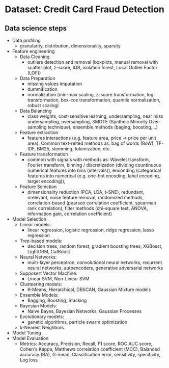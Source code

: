 # Dataset: Credit Card Fraud Detection
## Data science steps
- Data profiling
    - granularity, distribution, dimensionality, sparsity
- Feature engineering
    - Data Cleaning
        - outliers detection and removal (boxplots, manual removal with scatter plot, z-score, IQR, isolation forest, Local Outlier Factor (LOF))
    - Data Preparation
        - missing values imputation
        - dummification
        - normalization  (min-max scaling, z-score transformation, log transformation, box-cox transformation, quantile normalization, robust scaling)
    - Data Balancing
        - class weights, cost-sensitive learning, undersampling, near miss undersampling, oversampling, SMOTE (Syntheic Minority Over-sampling technique), ensemble methods (baging, boosting,...)
    - Feature extraction
        - features interactions (e.g. feature area, price -> price per unit area). Common text-relted methods as: bag of words (BoW), TF-IDF, BM25, stemming, tokenization, etc.  
    - Feature transformation
        - common with signals with methods as: Wavelet transform, Fourier transform, binning / discretization (dividing countinuous numerical features into bins (intervals)), enconding (categorical features into numerical (e.g. one-hot encoding, label encoding, target encoding)),
    - Feature Selection
        - dimensionality reduction (PCA, LDA, t-SNE), redundant, irrelevant, noise feature removal, randomized methods, correlation-based (pearson correlation coefficient, spearman rank correlation), filter methods (chi-square test, ANOVA, information gain, correlation coefficient)
- Model Selection
    - Linear models:
        - linear regression, logistic regression, ridge regression, lasso regression
    - Tree-based models:
        - decision trees, random forest, gradient boosting trees, XGBosst, LightGBM, CatBoost
    - Neural Networks:
        - multi-layer perceptron, convolutional neural networks, recurrent neural networks, autoencoders, generative adversarial networks
    - Supposert Vector Machine:
        - Linear SVM, Non-Linear SVM
    - Clusteering models:
        - K-Means, Hierarchical, DBSCAN, Gaussian Mixture models
    - Ensemble Models:
        - Bagging, Boosting, Stacking
    - Bayesian Models:
        - Naive Bayes, Bayesian Networks, Gaussian Processes
    - Evolutionary models:
        - genetic algorithms, particle swarm optimization
    - k-Nearest Neighbors
- Model Tuning
- Model Evaluation
    - Metrics: Accuracy, Precision, Recall, F1 score, ROC AUC score, Cohen's Kappa, Matthews correlation coefficient (MCC), Balanced accuracy (BA), G-mean, Classification error, sensitivity, specificity, Log loss
